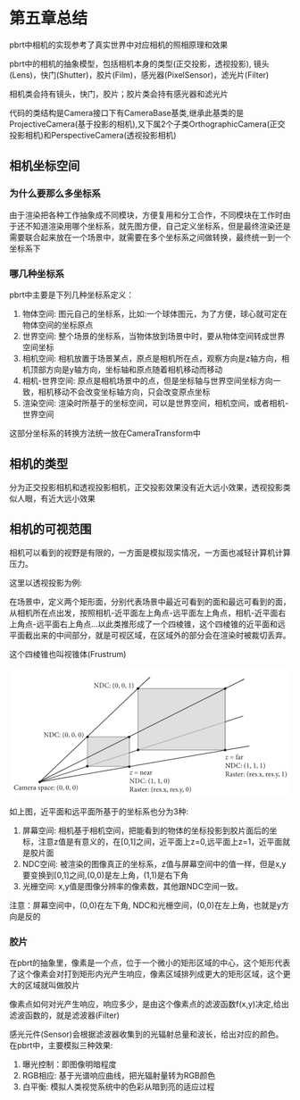 # 第五章总结

pbrt中相机的实现参考了真实世界中对应相机的照相原理和效果

pbrt中的相机的抽象模型，包括相机本身的类型(正交投影，透视投影), 镜头(Lens)，快门(Shutter)，胶片(Film)，感光器(PixelSensor)，滤光片(Filter)

相机类会持有镜头，快门，胶片；胶片类会持有感光器和滤光片

代码的类结构是Camera接口下有CameraBase基类,继承此基类的是ProjectiveCamera(基于投影的相机),又下属2个子类OrthographicCamera(正交投影相机)和PerspectiveCamera(透视投影相机)

## 相机坐标空间

### 为什么要那么多坐标系

由于渲染把各种工作抽象成不同模块，方便复用和分工合作，不同模块在工作时由于还不知道渲染用哪个坐标系，就先图方便，自己定义坐标系，但是最终渲染还是需要联合起来放在一个场景中，就需要在多个坐标系之间做转换，最终统一到一个坐标系下

### 哪几种坐标系

pbrt中主要是下列几种坐标系定义：

1. 物体空间: 图元自己的坐标系，比如:一个球体图元，为了方便，球心就可定在物体空间的坐标原点
2. 世界空间: 整个场景的坐标系，当物体放到场景中时，要从物体空间转成世界空间坐标
3. 相机空间: 相机放置于场景某点，原点是相机所在点，观察方向是z轴方向，相机顶部方向是y轴方向，坐标轴和原点随着相机移动而移动
4. 相机-世界空间: 原点是相机场景中的点，但是坐标轴与世界空间坐标方向一致，相机移动不会改变坐标轴方向，只会改变原点坐标
5. 渲染空间: 渲染时所基于的坐标空间，可以是世界空间，相机空间，或者相机-世界空间

这部分坐标系的转换方法统一放在CameraTransform中

## 相机的类型

分为正交投影相机和透视投影相机，正交投影效果没有近大远小效果，透视投影类似人眼，有近大远小效果

## 相机的可视范围

相机可以看到的视野是有限的，一方面是模拟现实情况，一方面也减轻计算机计算压力。

这里以透视投影为例:

在场景中，定义两个矩形面，分别代表场景中最近可看到的面和最远可看到的面，从相机所在点出发，按照相机-近平面左上角点-远平面左上角点，相机-近平面右上角点-远平面右上角点...以此类推形成了一个四棱锥，这个四棱锥的近平面和远平面截出来的中间部分，就是可视区域，在区域外的部分会在渲染时被裁切丢弃。

这个四棱锥也叫视锥体(Frustrum)

![图5.2](img/fg5_2.png)

如上图，近平面和远平面所基于的坐标系也分为3种:

1. 屏幕空间: 相机基于相机空间，把能看到的物体的坐标投影到胶片面后的坐标，注意z值是有意义的，在[0,1]之间，近平面上z=0,远平面上z=1，近平面就是胶片面
2. NDC空间: 被渲染的图像真正的坐标系，z值与屏幕空间中的值一样，但是x,y要变换到[0,1]之间,(0,0)是左上角，(1,1)是右下角
3. 光栅空间: x,y值是图像分辨率的像素数，其他跟NDC空间一致。

注意：屏幕空间中，(0,0)在左下角, NDC和光栅空间，(0,0)在左上角，也就是y方向是反的

### 胶片

在pbrt的抽象里，像素是一个点，位于一个微小的矩形区域的中心，这个矩形代表了这个像素会对打到矩形内光产生响应，像素区域排列成更大的矩形区域，这个更大的区域就叫做胶片

像素点如何对光产生响应，响应多少，是由这个像素点的滤波函数f(x,y)决定,给出滤波函数的，就是滤波器(Filter)

感光元件(Sensor)会根据滤波器收集到的光辐射总量和波长，给出对应的颜色。在pbrt中，主要模拟三种效果:

1. 曝光控制：即图像明暗程度
2. RGB相应: 基于光谱响应曲线，把光辐射量转为RGB颜色
3. 白平衡: 模拟人类视觉系统中的色彩从暗到亮的适应过程
